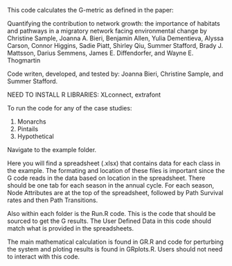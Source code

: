 This code calculates the G-metric as defined in the paper:

Quantifying the contribution to network growth: the importance of habitats and pathways in a migratory network facing environmental change
by Christine Sample, Joanna A. Bieri, Benjamin Allen, Yulia Dementieva, Alyssa Carson, Connor Higgins, Sadie Piatt, Shirley Qiu, Summer Stafford, Brady J. Mattsson, Darius Semmens, James E. Diffendorfer, and Wayne E. Thogmartin

Code writen, developed, and tested by: Joanna Bieri, Christine Sample, and Summer Stafford.

NEED TO INSTALL R LIBRARIES: XLconnect, extrafont

To run the code for any of the case studies:

1. Monarchs
2. Pintails
3. Hypothetical

Navigate to the example folder.

Here you will find a spreadsheet (.xlsx) that contains data for each class in the example. The formating and location of these files is important since the G code reads in the data based on location in the spreadsheet. There should be one tab for each season in the annual cycle. For each season, Node Attributes are at the top of the spreadsheet, followed by Path Survival rates and then Path Transitions.

Also within each folder is the Run<speciesname>.R code. This is the code that should be sourced to get the G results. The User Defined Data in this code should match what is provided in the spreadsheets.

The main mathematical calculation is found in GR.R and code for perturbing the system and ploting results is found in GRplots.R. Users should not need to interact with this code.
